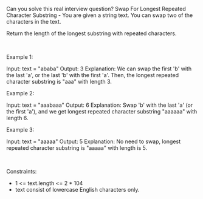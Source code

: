 Can you solve this real interview question? Swap For Longest Repeated Character Substring - You are given a string text. You can swap two of the characters in the text.

Return the length of the longest substring with repeated characters.

 

Example 1:


Input: text = "ababa"
Output: 3
Explanation: We can swap the first 'b' with the last 'a', or the last 'b' with the first 'a'. Then, the longest repeated character substring is "aaa" with length 3.


Example 2:


Input: text = "aaabaaa"
Output: 6
Explanation: Swap 'b' with the last 'a' (or the first 'a'), and we get longest repeated character substring "aaaaaa" with length 6.


Example 3:


Input: text = "aaaaa"
Output: 5
Explanation: No need to swap, longest repeated character substring is "aaaaa" with length is 5.


 

Constraints:

 * 1 <= text.length <= 2 * 104
 * text consist of lowercase English characters only.